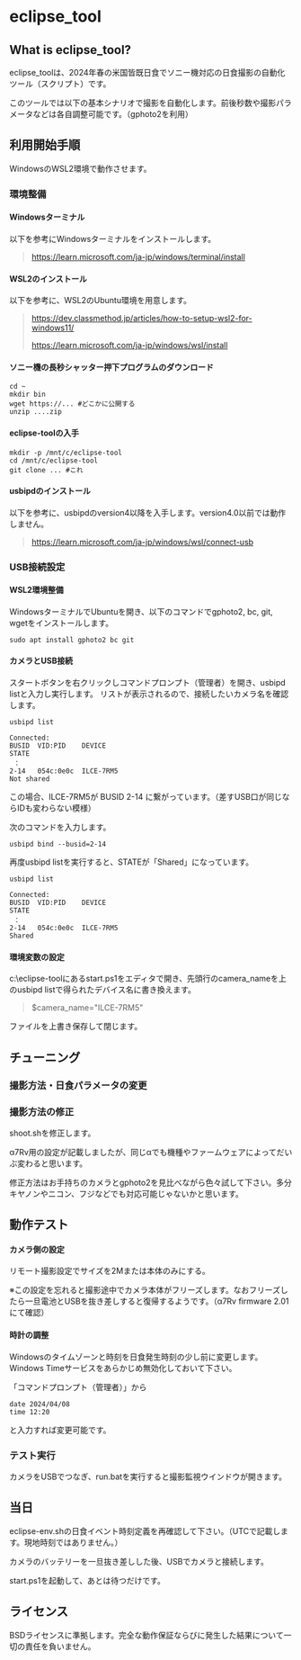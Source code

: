 # eclipse_tool

## What is eclipse_tool?
eclipse_toolは、2024年春の米国皆既日食でソニー機対応の日食撮影の自動化ツール（スクリプト）です。

このツールでは以下の基本シナリオで撮影を自動化します。前後秒数や撮影パラメータなどは各自調整可能です。（gphoto2を利用）

## 利用開始手順

WindowsのWSL2環境で動作させます。

### 環境整備

#### Windowsターミナル

以下を参考にWindowsターミナルをインストールします。

> https://learn.microsoft.com/ja-jp/windows/terminal/install

#### WSL2のインストール

以下を参考に、WSL2のUbuntu環境を用意します。

> https://dev.classmethod.jp/articles/how-to-setup-wsl2-for-windows11/
> 
> https://learn.microsoft.com/ja-jp/windows/wsl/install

#### ソニー機の長秒シャッター押下プログラムのダウンロード

```
cd ~
mkdir bin
wget https://... #どこかに公開する
unzip ....zip
```

#### eclipse-toolの入手

```
mkdir -p /mnt/c/eclipse-tool
cd /mnt/c/eclipse-tool
git clone ... #これ
```

#### usbipdのインストール

以下を参考に、usbipdのversion4以降を入手します。version4.0以前では動作しません。

> https://learn.microsoft.com/ja-jp/windows/wsl/connect-usb

### USB接続設定

#### WSL2環境整備

WindowsターミナルでUbuntuを開き、以下のコマンドでgphoto2, bc, git, wgetをインストールします。

```
sudo apt install gphoto2 bc git
```

#### カメラとUSB接続

スタートボタンを右クリックしコマンドプロンプト（管理者）を開き、usbipd listと入力し実行します。
リストが表示されるので、接続したいカメラ名を確認します。

```
usbipd list

Connected:
BUSID  VID:PID    DEVICE                                                        STATE
 ：
2-14   054c:0e0c  ILCE-7RM5                                                     Not shared
```

この場合、ILCE-7RM5が BUSID 2-14 に繋がっています。（差すUSB口が同じならIDも変わらない模様）

次のコマンドを入力します。

```
usbipd bind --busid=2-14
```

再度usbipd listを実行すると、STATEが「Shared」になっています。

```
usbipd list

Connected:
BUSID  VID:PID    DEVICE                                                        STATE
 ：
2-14   054c:0e0c  ILCE-7RM5                                                     Shared
```

#### 環境変数の設定

c:\eclipse-toolにあるstart.ps1をエディタで開き、先頭行のcamera_nameを上のusbipd listで得られたデバイス名に書き換えます。

> $camera_name="ILCE-7RM5"

ファイルを上書き保存して閉じます。

## チューニング

### 撮影方法・日食パラメータの変更

### 撮影方法の修正

shoot.shを修正します。

α7Rv用の設定が記載しましたが、同じαでも機種やファームウェアによってだいぶ変わると思います。

修正方法はお手持ちのカメラとgphoto2を見比べながら色々試して下さい。多分キヤノンやニコン、フジなどでも対応可能じゃないかと思います。

## 動作テスト

#### カメラ側の設定

リモート撮影設定でサイズを2Mまたは本体のみにする。

※この設定を忘れると撮影途中でカメラ本体がフリーズします。なおフリーズしたら一旦電池とUSBを抜き差しすると復帰するようです。（α7Rv firmware 2.01 にて確認）

#### 時計の調整

Windowsのタイムゾーンと時刻を日食発生時刻の少し前に変更します。
Windows Timeサービスをあらかじめ無効化しておいて下さい。

「コマンドプロンプト（管理者）」から
```
date 2024/04/08
time 12:20
```
と入力すれば変更可能です。

### テスト実行

カメラをUSBでつなぎ、run.batを実行すると撮影監視ウインドウが開きます。

## 当日

eclipse-env.shの日食イベント時刻定義を再確認して下さい。（UTCで記載します。現地時刻ではありません。）

カメラのバッテリーを一旦抜き差しした後、USBでカメラと接続します。

start.ps1を起動して、あとは待つだけです。

## ライセンス

BSDライセンスに準拠します。完全な動作保証ならびに発生した結果について一切の責任を負いません。
